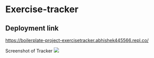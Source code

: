 # Exercise-tracker


## Deployment link
https://boilerplate-project-exercisetracker.abhishek445566.repl.co/

Screenshot of Tracker
![](https://user-images.githubusercontent.com/45648611/135085066-07346a7e-4c9b-4a93-a94a-290deba453ed.PNG)
